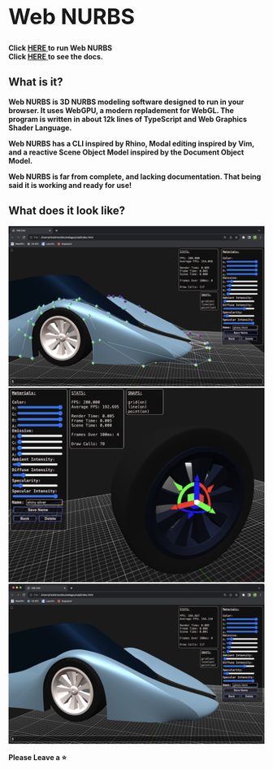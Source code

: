 <h1 style="font-size:3em"><b> Web NURBS<b></h1>

<h4 style="margin:0px; padding:0px;"> Click <a href="https://nicholasdrian.github.io/WebCAD/"> <u>HERE</u> </a> to run Web NURBS </h2>

<h4 style="margin:0px; padding:0px;">Click <a href="./docs/docs.html"> <u>HERE</u> </a> to see the docs.

## What is it?
Web NURBS is 3D NURBS modeling software designed to run in your browser. It uses WebGPU, a modern repladement for WebGL. The program is written in about 12k lines of TypeScript and Web Graphics Shader Language. 

Web NURBS has a CLI inspired by Rhino, Modal editing inspired by Vim, and a reactive Scene Object Model inspired by the Document Object Model.

Web NURBS is far from complete, and lacking documentation. That being said it is working and ready for use!
## What does it look like?
<img src="./Web NURBS 1.png"/>
<img src="./Web NURBS 3.png"/>
<img src="./Web NURBS 2.png"/>

Please Leave a ⭐
